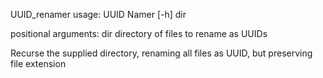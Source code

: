 UUID_renamer
usage: UUID Namer [-h] dir

positional arguments:
  dir         directory of files to rename as UUIDs

Recurse the supplied directory, renaming all files as UUID, but preserving file extension